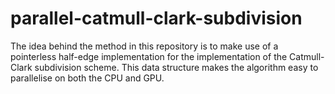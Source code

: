 # parallel-catmull-clark-subdivision
The idea behind the method in this repository is to make use of a pointerless half-edge implementation for the implementation of the Catmull-Clark subdivision scheme. This data structure makes the algorithm easy to parallelise on both the CPU and GPU.
